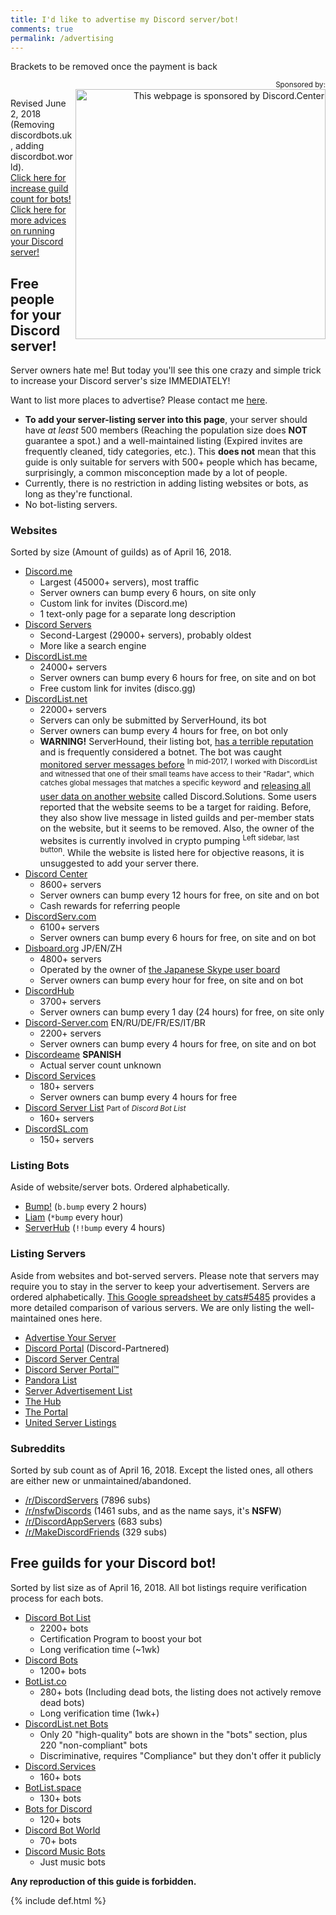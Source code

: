 ```yaml
---
title: I'd like to advertise my Discord server/bot!
comments: true
permalink: /advertising
---
```


<meta name="og:title" content="I'd like to advertise my Discord server/bot!">
<meta name="og:description" content="Need people for your Discord server? Need guilds for your Discord bots? This guide introduces various ways to achieve your goal!">

Brackets to be removed once the payment is back
<p align="right"><small>Sponsored by:</small><br />
<a href="https://discord.center/?a=cod4xXUltltp"><img src="https://cdn.discordapp.com/attachments/443377744143974420/443405967254618123/dcad.png" alt="This webpage is sponsored by Discord.Center" width="400" align="right" /></a></p>

Revised June 2, 2018 (Removing discordbots.uk, adding discordbot.world).<br />[Click here for increase guild count for bots!](#free-guilds-for-your-discord-bot)<br />[Click here for more advices on running your Discord server!](./discord-server-guide)
## Free people for your Discord server!

Server owners hate me! But today you'll see this one crazy and simple trick to increase your Discord server's size IMMEDIATELY!

Want to list more places to advertise? Please contact me [here](https://discord.gg/013MqTM1p1qm52VcZ).

* **To add your server-listing server into this page**, your server should have *at least* 500 members (Reaching the population size does **NOT** guarantee a spot.) and a well-maintained listing (Expired invites are frequently cleaned, tidy categories, etc.). This **does not** mean that this guide is only suitable for servers with 500+ people which has became, surprisingly, a common misconception made by a lot of people.
* Currently, there is no restriction in adding listing websites or bots, as long as they're functional.
* No bot-listing servers.
  
### Websites
Sorted by size (Amount of guilds) as of April 16, 2018.

* [Discord.me](http://discord.me)
  * Largest (45000+ servers), most traffic
  * Server owners can bump every 6 hours, on site only
  * Custom link for invites (Discord.me)
  * 1 text-only page for a separate long description
* [Discord Servers](http://discservs.co)
  * Second-Largest (29000+ servers), probably oldest
  * More like a search engine
* [DiscordList.me](http://discordlist.me)
  * 24000+ servers
  * Server owners can bump every 6 hours for free, on site and on bot
  * Free custom link for invites (disco.gg)
* [DiscordList.net](http://discordlist.net)
  * 22000+ servers
  * Servers can only be submitted by ServerHound, its bot 
  * Server owners can bump every 4 hours for free, on bot only
  * **WARNING!** ServerHound, their listing bot, [has a terrible reputation](https://www.reddit.com/search?q=serverhound) and is frequently considered a botnet. The bot was caught [monitored server messages before](https://www.reddit.com/r/discordapp/comments/5sz8qo/does_serverhound_secretly_log_your_servers_chat/) <sup>In mid-2017, I worked with DiscordList and witnessed that one of their small teams have access to their "Radar", which catches global messages that matches a specific keyword</sup> and [releasing all user data on another website](https://www.reddit.com/r/discordapp/comments/79e79e/serverhound_website_taken_down/) called Discord.Solutions. Some users reported that the website seems to be a target for raiding. Before, they also show live message in listed guilds and per-member stats on the website, but it seems to be removed. Also, the owner of the websites is currently involved in crypto pumping <sup>Left sidebar, last button</sup>. While the website is listed here for objective reasons, it is unsuggested to add your server there.
* [Discord Center](https://discord.center/?a=cod4xXUltltp)
  * 8600+ servers
  * Server owners can bump every 12 hours for free, on site and on bot
  * Cash rewards for referring people
* [DiscordServ.com](http://discordserv.com)
  * 6100+ servers
  * Server owners can bump every 6 hours for free, on site and on bot
* [Disboard.org](http://disboard.org/?ref=austinhuang.me) JP/EN/ZH
  * 4800+ servers
  * Operated by the owner of [the Japanese Skype user board](http://skypech.com)
  * Server owners can bump every hour for free, on site and on bot
* [DiscordHub](https://discordhub.com/servers/list)
  * 3700+ servers
  * Server owners can bump every 1 day (24 hours) for free, on site only
* [Discord-Server.com](http://discord-server.com) EN/RU/DE/FR/ES/IT/BR
  * 2200+ servers
  * Server owners can bump every 4 hours for free, on site and on bot
* [Discordeame](http://discordea.net) **SPANISH**
  * Actual server count unknown
* [Discord Services](http://discord.services)
  * 180+ servers
  * Server owners can bump every 4 hours for free
* [Discord Server List](https://discordbots.org/servers) <small>Part of <i>Discord Bot List</i></small>
  * 160+ servers
* [DiscordSL.com](https://discordsl.com/)
  * 150+ servers

### Listing Bots
Aside of website/server bots. Ordered alphabetically.

* [Bump!](https://discordapp.com/oauth2/authorize?client_id=354107917508673547&scope=bot&permissions=1341643969) (`b.bump` every 2 hours)
* [Liam](https://liam.advertise.racing/) (`*bump` every hour)
* [ServerHub](https://discordapp.com/oauth2/authorize?client_id=277420177283481601&scope=bot&permissions=351297) (`!!bump` every 4 hours)

### Listing Servers
Aside from websites and bot-served servers. Please note that servers may require you to stay in the server to keep your advertisement. Servers are ordered alphabetically. [This Google spreadsheet by cats#5485](https://docs.google.com/spreadsheets/d/1Ia8VYVrnggQR1Kvb982DzbjZMXjqqrtETPVE9ri7Jag/edit#gid=0) provides a more detailed comparison of various servers. We are only listing the well-maintained ones here.

* [Advertise Your Server](https://discord.gg/RrjdrGQ)
* [Discord Portal](https://discord.gg/KmZETQW) (Discord-Partnered)
* [Discord Server Central](http://discord.gg/PrzjCjG)
* [Discord Server Portal™](https://discord.gg/DbZd8pg)
* [Pandora List](https://discord.gg/mU9ezQ2)
* [Server Advertisement List](http://discord.gg/Gb9gjd3)
* [The Hub](https://discord.gg/dGUC3F6)
* [The Portal](https://discord.gg/6HtGJ98)
* [United Server Listings](https://discord.gg/HbATpW2)

### Subreddits
Sorted by sub count as of April 16, 2018. Except the listed ones, all others are either new or unmaintained/abandoned.

* [/r/DiscordServers](https://www.reddit.com/r/discordservers/) (7896 subs)
* [/r/nsfwDiscords](https://www.reddit.com/r/nsfwDiscords/) (1461 subs, and as the name says, it's **NSFW**)
* [/r/DiscordAppServers](https://www.reddit.com/r/DiscordAppServers/) (683 subs)
* [/r/MakeDiscordFriends](https://www.reddit.com/r/MakeDiscordFriends/) (329 subs)

## Free guilds for your Discord bot!
Sorted by list size as of April 16, 2018. All bot listings require verification process for each bots.

* [Discord Bot List](https://discordbots.org)
  * 2200+ bots
  * Certification Program to boost your bot
  * Long verification time (~1wk)
* [Discord Bots](https://bots.discord.pw)
  * 1200+ bots
* [BotList.co](https://botlist.co/bots/filter?category=&platform=15&order=date)
  * 280+ bots (Including dead bots, the listing does not actively remove dead bots)
  * Long verification time (1wk+)
* [DiscordList.net Bots](https://bots.discordlist.net)
  * Only 20 "high-quality" bots are shown in the "bots" section, plus 220 "non-compliant" bots
  * Discriminative, requires "Compliance" but they don't offer it publicly
* [Discord.Services](http://discord.services/bots/?ref=austinhuang.me)
  * 160+ bots
* [BotList.space](https://botlist.space/?ref=austinhuang.me)
  * 130+ bots
* [Bots for Discord](https://botsfordiscord.com/?ref=austinhuang.me)
  * 120+ bots
* [Discord Bot World](https://discordbot.world/)
  * 70+ bots
* [Discord Music Bots](https://www.discordmusicbots.com/?ref=austinhuang.me)
  * Just music bots

**Any reproduction of this guide is forbidden.**

{% include def.html %}
